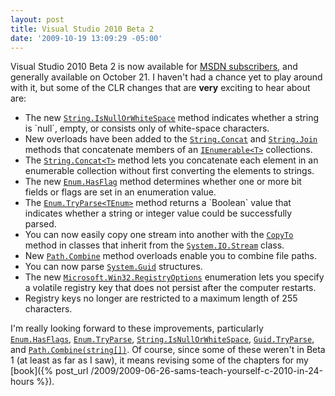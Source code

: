 ```yaml
---
layout: post
title: Visual Studio 2010 Beta 2
date: '2009-10-19 13:09:29 -05:00'
---
```


Visual Studio 2010 Beta 2 is now available for [MSDN subscribers](http://msdn.microsoft.com/en-us/vstudio/dd582936.aspx), and generally available on October 21. I haven't had a chance yet to play around with it, but some of the CLR changes that are **very** exciting to hear about are:

* The new [`String.IsNullOrWhiteSpace`](http://msdn.microsoft.com/en-us/library/system.string.isnullorwhitespace(VS.100).aspx) method indicates whether a string is `null`, empty, or consists only of white-space characters. 
* New overloads have been added to the [`String.Concat`](http://msdn.microsoft.com/en-us/library/system.string.concat(VS.100).aspx) and [`String.Join`](http://msdn.microsoft.com/en-us/library/system.string.join(VS.100).aspx) methods that concatenate members of an [`IEnumerable<T>`](http://msdn.microsoft.com/en-us/library/9eekhta0(VS.100).aspx) collections.
* The [`String.Concat<T>`](http://msdn.microsoft.com/en-us/library/dd991828(VS.100).aspx) method lets you concatenate each element in an enumerable collection without first converting the elements to strings.
* The new [`Enum.HasFlag`](http://msdn.microsoft.com/en-us/library/system.enum.hasflag(VS.100).aspx) method determines whether one or more bit fields or flags are set in an enumeration value. 
* The [`Enum.TryParse<TEnum>`](http://msdn.microsoft.com/en-us/library/dd991876(VS.100).aspx) method returns a `Boolean` value that indicates whether a string or integer value could be successfully parsed.
* You can now easily copy one stream into another with the [`CopyTo`](http://msdn.microsoft.com/en-us/library/system.io.stream.copyto(VS.100).aspx) method in classes that inherit from the [`System.IO.Stream`](http://msdn.microsoft.com/en-us/library/system.io.stream(VS.100).aspx) class.
* New [`Path.Combine`](http://msdn.microsoft.com/en-us/library/system.io.path.combine(VS.100).aspx) method overloads enable you to combine file paths.
* You can now parse [`System.Guid`](http://msdn.microsoft.com/en-us/library/system.guid(VS.100).aspx) structures. 
* The new [`Microsoft.Win32.RegistryOptions`](http://msdn.microsoft.com/en-us/library/microsoft.win32.registryoptions(VS.100).aspx) enumeration lets you specify a volatile registry key that does not persist after the computer restarts.
* Registry keys no longer are restricted to a maximum length of 255 characters.  

I'm really looking forward to these improvements, particularly [`Enum.HasFlags`](http://msdn.microsoft.com/en-us/library/system.enum.hasflag(VS.100).aspx), [`Enum.TryParse`](http://msdn.microsoft.com/en-us/library/dd991876(VS.100).aspx), [`String.IsNullOrWhiteSpace`](http://msdn.microsoft.com/en-us/library/system.string.isnullorwhitespace(VS.100).aspx), [`Guid.TryParse`](http://msdn.microsoft.com/en-us/library/system.guid.tryparse(VS.100).aspx), and [`Path.Combine(string[])`](http://msdn.microsoft.com/en-us/library/dd991142(VS.100).aspx). Of course, since some of these weren't in Beta 1 (at least as far as I saw), it means revising some of the chapters for my [book]({% post_url /2009/2009-06-26-sams-teach-yourself-c-2010-in-24-hours %}).
